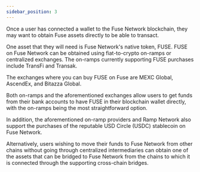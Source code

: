 ```yaml
---
sidebar_position: 3
---
```


Once a user has connected a wallet to the Fuse Network blockchain, they may want to obtain Fuse assets directly to be able to transact.

One asset that they will need is Fuse Network's native token, FUSE. FUSE on Fuse Network can be obtained using fiat-to-crypto on-ramps or centralized exchanges. The on-ramps currently supporting FUSE purchases include TransFi and Transak.

The exchanges where you can buy FUSE on Fuse are MEXC Global, AscendEx, and Bitazza Global.

Both on-ramps and the aforementioned exchanges allow users to get funds from their bank accounts to have FUSE in their blockchain wallet directly, with the on-ramps being the most straightforward option.

In addition, the aforementioned on-ramp providers and Ramp Network also support the purchases of the reputable USD Circle (USDC) stablecoin on Fuse Network.

Alternatively, users wishing to move their funds to Fuse Network from other chains without going through centralized intermediaries can obtain one of the assets that can be bridged to Fuse Network from the chains to which it is connected through the supporting cross-chain bridges.
